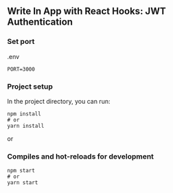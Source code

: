 ## Write In App with React Hooks: JWT Authentication

### Set port
.env
```
PORT=3000
```


### Project setup

In the project directory, you can run:

```
npm install
# or
yarn install
```

or

### Compiles and hot-reloads for development

```
npm start
# or
yarn start
```
